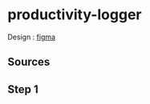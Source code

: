 # productivity-logger

Design : [figma](https://www.figma.com/file/OrWZo5IsCzYGzZfGdXGOww/Productivity-Logger?t=j7i0C2H6lcbbOHlN-0)

## Sources

## Step 1
